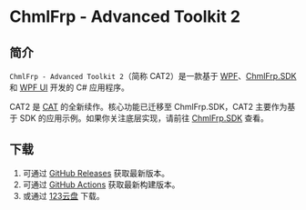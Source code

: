 # ChmlFrp - Advanced Toolkit 2

## 简介

`ChmlFrp - Advanced Toolkit 2`（简称 CAT2）是一款基于 [WPF](https://github.com/dotnet/wpf)、[ChmlFrp.SDK](https://github.com/ChmlFrp/ChmlFrp.SDK) 和 [WPF UI](https://github.com/lepoco/wpfui) 开发的 C# 应用程序。

CAT2 是 [CAT](https://github.com/ChmlFrp/ChmlFrp_Advanced_Toolkit) 的全新续作。核心功能已迁移至 ChmlFrp.SDK，CAT2 主要作为基于 SDK 的应用示例。如果你关注底层实现，请前往 [ChmlFrp.SDK](https://github.com/ChmlFrp/ChmlFrp.SDK) 查看。

## 下载

1. 可通过 [GitHub Releases](https://github.com/ChmlFrp/CAT2/releases/) 获取最新版本。
2. 可通过 [GitHub Actions](https://github.com/ChmlFrp/CAT2/actions/workflows/Publish.yml) 获取最新构建版本。
3. 或通过 [123云盘](https://www.123865.com/s/CloMjv-M7y0h) 下载。
